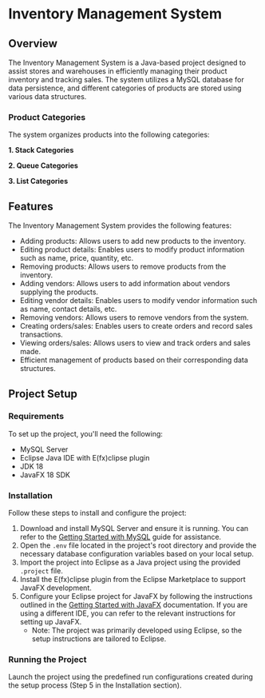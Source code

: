 # Inventory Management System

## Overview

The Inventory Management System is a Java-based project designed to assist stores and warehouses in efficiently managing their product inventory and tracking sales. The system utilizes a MySQL database for data persistence, and different categories of products are stored using various data structures.

### Product Categories

The system organizes products into the following categories:

**1. Stack Categories**

**2. Queue Categories**

**3. List Categories**

## Features

The Inventory Management System provides the following features:

- Adding products: Allows users to add new products to the inventory.
- Editing product details: Enables users to modify product information such as name, price, quantity, etc.
- Removing products: Allows users to remove products from the inventory.
- Adding vendors: Allows users to add information about vendors supplying the products.
- Editing vendor details: Enables users to modify vendor information such as name, contact details, etc.
- Removing vendors: Allows users to remove vendors from the system.
- Creating orders/sales: Enables users to create orders and record sales transactions.
- Viewing orders/sales: Allows users to view and track orders and sales made.
- Efficient management of products based on their corresponding data structures.

## Project Setup

### Requirements

To set up the project, you'll need the following:

- MySQL Server
- Eclipse Java IDE with E(fx)clipse plugin
- JDK 18
- JavaFX 18 SDK

### Installation

Follow these steps to install and configure the project:

1. Download and install MySQL Server and ensure it is running. You can refer to the [Getting Started with MySQL](https://dev.mysql.com/doc/mysql-getting-started/en/) guide for assistance.
2. Open the `.env` file located in the project's root directory and provide the necessary database configuration variables based on your local setup.
3. Import the project into Eclipse as a Java project using the provided `.project` file.
4. Install the E(fx)clipse plugin from the Eclipse Marketplace to support JavaFX development.
5. Configure your Eclipse project for JavaFX by following the instructions outlined in the [Getting Started with JavaFX](https://openjfx.io/openjfx-docs/#IDE-Eclipse) documentation. If you are using a different IDE, you can refer to the relevant instructions for setting up JavaFX.
   - Note: The project was primarily developed using Eclipse, so the setup instructions are tailored to Eclipse.

### Running the Project

Launch the project using the predefined run configurations created during the setup process (Step 5 in the Installation section).


